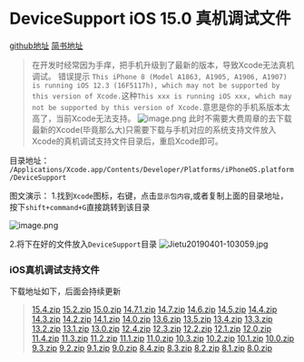 # DeviceSupport iOS 15.0 真机调试文件

[github地址](https://github.com/ywdonga/DeviceSupport)
[简书地址](https://www.jianshu.com/p/660c5135bb08)

> 在开发时经常因为手痒，把手机升级到了最新的版本，导致Xcode无法真机调试。
> 错误提示 `This iPhone 8 (Model A1863, A1905, A1906, A1907) is running iOS 12.3 (16F5117h), which may not be supported by this version of Xcode.`这种`This xxx is running iOS xxx, which may not be supported by this version of Xcode.`意思是你的手机系版本太高了，当前Xcode无法支持。
![image.png](https://upload-images.jianshu.io/upload_images/1760826-59a676a2ad56d270.png?imageMogr2/auto-orient/strip%7CimageView2/2/w/1240)
> 此时不需要大费周章的去下载最新的Xcode(毕竟那么大)只需要下载与手机对应的系统支持文件放入Xcode的真机调试支持文件目录后，重启Xcode即可。

目录地址：
`/Applications/Xcode.app/Contents/Developer/Platforms/iPhoneOS.platform/DeviceSupport`

图文演示：
1.找到`Xcode`图标，右键，点击`显示包内容`,或者复制上面的目录地址，按下`shift+command+G`直接跳转到该目录

![image.png](https://upload-images.jianshu.io/upload_images/1760826-78b529f37c49251f.png?imageMogr2/auto-orient/strip%7CimageView2/2/w/1240)


2.将下在好的文件放入`DeviceSupport`目录
![Jietu20190401-103059.jpg](https://upload-images.jianshu.io/upload_images/1760826-6e4f9b79f9e6e716.jpg?imageMogr2/auto-orient/strip%7CimageView2/2/w/1240)

### iOS真机调试支持文件 
下载地址如下，后面会持续更新
> [15.4.zip](https://github.com/ywdonga/DeviceSupport/blob/master/15.4.zip?raw=true)
> [15.2.zip](https://github.com/ywdonga/DeviceSupport/blob/master/15.2.zip?raw=true)
> [15.0.zip](https://github.com/ywdonga/DeviceSupport/blob/master/15.0.zip?raw=true)
> [14.7.1.zip](https://github.com/ywdonga/DeviceSupport/blob/master/14.7.1.zip?raw=true)
> [14.7.zip](https://github.com/ywdonga/DeviceSupport/blob/master/14.7.zip?raw=true)
> [14.6.zip](https://github.com/ywdonga/DeviceSupport/blob/master/14.6.zip?raw=true)
> [14.5.zip](https://github.com/ywdonga/DeviceSupport/blob/master/14.5.zip?raw=true)
> [14.4.zip](https://github.com/ywdonga/DeviceSupport/blob/master/14.4.zip?raw=true)
> [14.3.zip](https://github.com/ywdonga/DeviceSupport/blob/master/14.3.zip?raw=true)
> [14.2.zip](https://github.com/ywdonga/DeviceSupport/blob/master/14.2.zip?raw=true)
> [14.1.zip](https://github.com/ywdonga/DeviceSupport/blob/master/14.1.zip?raw=true)
> [14.0.zip](https://github.com/ywdonga/DeviceSupport/blob/master/14.0.zip?raw=true)
> [13.6.zip](https://github.com/ywdonga/DeviceSupport/blob/master/13.6.zip?raw=true)
> [13.5.zip](https://github.com/ywdonga/DeviceSupport/blob/master/13.5.zip?raw=true)
> [13.4.zip](https://github.com/ywdonga/DeviceSupport/blob/master/13.4.zip?raw=true)
> [13.3.zip](https://github.com/ywdonga/DeviceSupport/blob/master/13.3.zip?raw=true)
> [13.2.zip](https://github.com/ywdonga/DeviceSupport/blob/master/13.2.zip?raw=true)
> [13.1.zip](https://github.com/ywdonga/DeviceSupport/blob/master/13.1.zip?raw=true)
> [13.0.zip](https://github.com/ywdonga/DeviceSupport/blob/master/13.0.zip?raw=true)
> [12.4.zip](https://github.com/ywdonga/DeviceSupport/blob/master/12.4.zip?raw=true)
> [12.3.zip](https://github.com/ywdonga/DeviceSupport/blob/master/12.3.zip?raw=true)
> [12.2.zip](https://github.com/ywdonga/DeviceSupport/blob/master/12.2.zip?raw=true)
> [12.1.zip](https://github.com/ywdonga/DeviceSupport/blob/master/12.1.zip?raw=true)
> [12.0.zip](https://github.com/ywdonga/DeviceSupport/blob/master/12.0.zip?raw=true)
> [11.4.zip](https://github.com/ywdonga/DeviceSupport/blob/master/11.4.zip?raw=true)
> [11.3.zip](https://github.com/ywdonga/DeviceSupport/raw/master/11.3.zip?raw=true)
> [11.2.zip](https://github.com/ywdonga/DeviceSupport/blob/master/11.2.zip?raw=true)
> [11.1.zip](https://github.com/ywdonga/DeviceSupport/blob/master/11.1.zip?raw=true)
> [11.0.zip](https://github.com/ywdonga/DeviceSupport/blob/master/11.0.zip?raw=true)
> [10.3.zip](https://github.com/ywdonga/DeviceSupport/blob/master/10.3.zip?raw=true)
> [10.2.zip](https://github.com/ywdonga/DeviceSupport/blob/master/10.2.zip?raw=true)
> [10.1.zip](https://github.com/ywdonga/DeviceSupport/blob/master/10.1.zip?raw=true)
> [10.0.zip](https://github.com/ywdonga/DeviceSupport/blob/master/10.0.zip?raw=true)
> [9.3.zip](https://github.com/ywdonga/DeviceSupport/blob/master/9.3.zip?raw=true)
> [9.2.zip](https://github.com/ywdonga/DeviceSupport/blob/master/9.2.zip?raw=true)
> [9.1.zip](https://github.com/ywdonga/DeviceSupport/blob/master/9.1.zip?raw=true)
> [9.0.zip](https://github.com/ywdonga/DeviceSupport/blob/master/9.0.zip?raw=true)
> [8.4.zip](https://github.com/ywdonga/DeviceSupport/blob/master/8.4.zip?raw=true)
> [8.3.zip](https://github.com/ywdonga/DeviceSupport/blob/master/8.3.zip?raw=true)
> [8.2.zip](https://github.com/ywdonga/DeviceSupport/blob/master/8.2.zip?raw=true)
> [8.1.zip](https://github.com/ywdonga/DeviceSupport/blob/master/8.1.zip?raw=true)
> [8.0.zip](https://github.com/ywdonga/DeviceSupport/blob/master/8.0.zip?raw=true)
